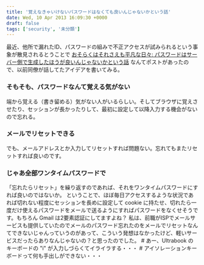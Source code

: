 ```yaml
---
title: '覚えなきゃいけないパスワードはなくても良いんじゃないかという話'
date: Wed, 10 Apr 2013 16:09:30 +0000
draft: false
tags: ['security', '未分類']
---
```


最近、他所で漏れたID、パスワードの組みで不正アクセスが試みられるという事象が散見されるとうことで [おそらくはそれさえも平凡な日々: パスワードはサーバー側で生成したほうが良いんじゃないかという話](http://www.songmu.jp/riji/archives/2013/04/post_383.html) なんてポストがあったので、以前同僚が話してたアイデアを書いてみる。

### そもそも、パスワードなんて覚える気がない

端から覚える（書き留める）気がない人がいるらしい。そしてブラウザに覚えさせたり、セッションが長かったりして、最初に設定して以降入力する機会がないので忘れる。

### メールでリセットできる

でも、メールアドレスとか入力してリセットすれば問題ない。忘れてもまたリセットすれば良いのです。

### じゃあ全部ワンタイムパスワードで

「忘れたらリセット」を繰り返すのであれば、それをワンタイムパスワードにすれば良いのではないか。 ということで、ほぼ毎日アクセスするような状況であれば切れない程度にセッションを長めに設定して cookie に持たせ、切れたら一度だけ使えるパスワードをメールで送るようにすればパスワードをなくせそうです。もちろん Gmail は2要素認証にしてますよね？ 私は、前職がISPでメールサービスも提供していたのでメールのパスワード忘れたのをメールでリセットなんてできないじゃんっていうのがあって、こういう発想はなかったけど、軽いサービスだったらありなんじゃないの？と思ったのでした。 # あー、Ultrabook のキーボードの "i" が入力しづらくてイライラする・・・ # アイソレーションキーボードって何も手出しができない・・・